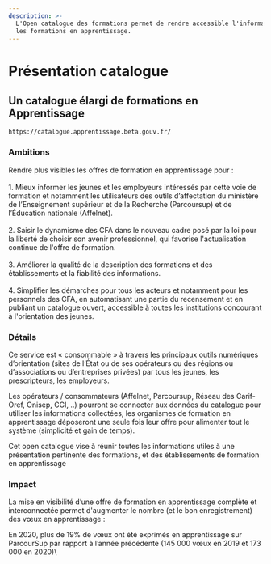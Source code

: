 ```yaml
---
description: >-
  L'Open catalogue des formations permet de rendre accessible l'information sur
  les formations en apprentissage.
---
```


# Présentation catalogue

## Un catalogue élargi de formations en Apprentissage

```
https://catalogue.apprentissage.beta.gouv.fr/
```

### Ambitions

Rendre plus visibles les offres de formation en apprentissage pour : \
\
1\. Mieux informer les jeunes et les employeurs intéressés par cette voie de formation et notamment les utilisateurs des outils d’affectation du ministère de l’Enseignement supérieur et de la Recherche (Parcoursup) et de l’Éducation nationale (Affelnet).\
\
2\. Saisir le dynamisme des CFA dans le nouveau cadre posé par la loi pour la liberté de choisir son avenir professionnel, qui favorise l'actualisation continue de l'offre de formation. \
\
3\. Améliorer la qualité de la description des formations et des établissements et la fiabilité des informations. \
\
4\. Simplifier les démarches pour tous les acteurs et notamment pour les personnels des CFA, en automatisant une partie du recensement et en publiant un catalogue ouvert, accessible à toutes les institutions concourant à l'orientation des jeunes. 

### Détails 

Ce service est « consommable » à travers les principaux outils numériques d’orientation (sites de l’État ou de ses opérateurs ou des régions ou d’associations ou d’entreprises privées) par tous les jeunes, les prescripteurs, les employeurs. 

Les opérateurs / consommateurs (Affelnet, Parcoursup, Réseau des Carif-Oref, Onisep,  CCI, ..) pourront se connecter aux données du catalogue pour utiliser les informations collectées, les organismes de formation en apprentissage déposeront une seule fois leur offre pour alimenter tout le système (simplicité et gain de temps).

Cet open catalogue vise à réunir toutes les informations utiles à une présentation pertinente des formations, et des établissements de formation en apprentissage

### Impact

La mise en visibilité d’une offre de formation en apprentissage complète et interconnectée permet d'augmenter le nombre (et le bon enregistrement) des vœux en apprentissage : 

En 2020, plus de 19% de vœux ont été exprimés en apprentissage sur ParcourSup par rapport à l’année précédente (145 000 vœux en 2019 et 173 000 en 2020)\
